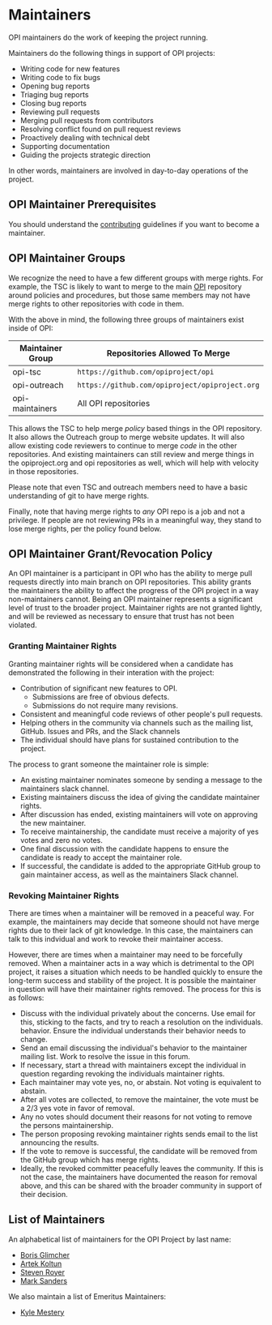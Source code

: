 # Maintainers

OPI maintainers do the work of keeping the project running.

Maintainers do the following things in support of OPI projects:

* Writing code for new features
* Writing code to fix bugs
* Opening bug reports
* Triaging bug reports
* Closing bug reports
* Reviewing pull requests
* Merging pull requests from contributors
* Resolving conflict found on pull request reviews
* Proactively dealing with technical debt
* Supporting documentation
* Guiding the projects strategic direction

In other words, maintainers are involved in day-to-day operations of the
project.

## OPI Maintainer Prerequisites

You should understand the [contributing](https://github.com/opiproject/opi/blob/main/CONTRIBUTING.md)
guidelines if you want to become a maintainer.

## OPI Maintainer Groups

We recognize the need to have a few different groups with merge rights. For
example, the TSC is likely to want to merge to the main
[OPI](https://github.com/opiproject/opi) repository around policies and
procedures, but those same members may not have merge rights to other
repositories with code in them.

With the above in mind, the following three groups of maintainers exist inside
of OPI:

| Maintainer Group | Repositories Allowed To Merge                  |
| ---------------- | ---------------------------------------------- |
| opi-tsc          | `https://github.com/opiproject/opi`            |
| opi-outreach     | `https://github.com/opiproject/opiproject.org` |
| opi-maintainers  | All OPI repositories                           |

This allows the TSC to help merge *policy* based things in the OPI
repository. It also allows the Outreach group to merge website updates. It will
also allow existing code reviewers to continue to merge *code* in the other
repositories. And existing maintainers can still review and merge things in the
opiproject.org and opi repositories as well, which will help with velocity in
those repositories.

Please note that even TSC and outreach members need to have a basic
understanding of git to have merge rights.

Finally, note that having merge rights to *any* OPI repo is a job and not a
privilege. If people are not reviewing PRs in a meaningful way, they stand to
lose merge rights, per the policy found below.

## OPI Maintainer Grant/Revocation Policy

An OPI maintainer is a participant in OPI who has the ability to merge pull
requests directly into main branch on OPI repositories. This ability grants
the maintainers the ability to affect the progress of the OPI project in a way
non-maintainers cannot. Being an OPI maintainer represents a significant level
of trust to the broader project. Maintainer rights are not granted lightly,
and will be reviewed as necessary to ensure that trust has not been violated.

### Granting Maintainer Rights

Granting maintainer rights will be considered when a candidate has demonstrated
the following in their interation with the project:

* Contribution of significant new features to OPI.
  * Submissions are free of obvious defects.
  * Submissions do not require many revisions.
* Consistent and meaningful code reviews of other people's pull requests.
* Helping others in the community via channels such as the mailing list,
  GitHub. Issues and PRs, and the Slack channels
* The individual should have plans for sustained contribution to the project.

The process to grant someone the maintainer role is simple:

* An existing maintainer nominates someone by sending a message to the
  maintainers slack channel.
* Existing maintainers discuss the idea of giving the candidate maintainer
  rights.
* After discussion has ended, existing maintainers will vote on approving the
  new maintainer.
* To receive maintainership, the candidate must receive a majority of yes votes
  and zero no votes.
* One final discussion with the candidate happens to ensure the candidate is
  ready to accept the maintainer role.
* If successful, the candidate is added to the appropriate GitHub group to
  gain maintainer access, as well as the maintainers Slack channel.

### Revoking Maintainer Rights

There are times when a maintainer will be removed in a peaceful way. For
example, the maintainers may decide that someone should not have merge rights
due to their lack of git knowledge. In this case, the maintainers can talk
to this indvidual and work to revoke their maintainer access.

However, there are times when a maintainer may need to be forcefully
removed. When a maintainer acts in a way which is detrimental to the OPI
project, it raises a situation which needs to be handled quickly to ensure the
long-term success and stability of the project. It is possible the
maintainer in question will have their maintainer rights removed. The process
for this is as follows:

* Discuss with the individual privately about the concerns. Use email for this,
  sticking to the facts, and try to reach a resolution on the individuals.
  behavior. Ensure the individual understands their behavior needs to change.
* Send an email discussing the individual's behavior to the maintainer mailing
  list. Work to resolve the issue in this forum.
* If necessary, start a thread with maintainers except the individual in
  question regarding revoking the individuals maintainer rights.
* Each maintainer may vote yes, no, or abstain. Not voting is equivalent to
  abstain.
* After all votes are collected, to remove the maintainer, the vote must be
  a 2/3 yes vote in favor of removal.
* Any no votes should document their reasons for not voting to remove the
  persons maintainership.
* The person proposing revoking maintainer rights sends email to the list
  announcing the results.
* If the vote to remove is successful, the candidate will be removed from the
  GitHub group which has merge rights.
* Ideally, the revoked committer peacefully leaves the community. If this is
  not the case, the maintainers have documented the reason for removal above,
  and this can be shared with the broader community in support of their
  decision.

## List of Maintainers

An alphabetical list of maintainers for the OPI Project by last name:

* [Boris Glimcher](https://github.com/glimchb)
* [Artek Koltun](https://github.com/artek-koltun)
* [Steven Royer](https://github.com/seroyer)
* [Mark Sanders](https://github.com/sandersms)

We also maintain a list of Emeritus Maintainers:

* [Kyle Mestery](https://github.com/mestery)
